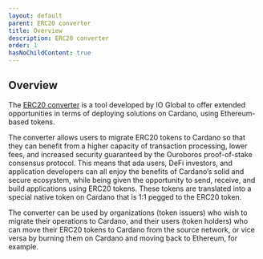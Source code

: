 ```yaml
---
layout: default
parent: ERC20 converter 
title: Overview
description: ERC20 converter
order: 1
hasNoChildContent: true
---
```


## Overview

The [ERC20 converter](https://iohk.io/en/blog/posts/2021/05/17/bringing-erc20-to-cardano/) is a tool developed by IO Global to offer extended opportunities in terms of deploying solutions on Cardano, using Ethereum-based tokens.

The converter allows users to migrate ERC20 tokens to Cardano so that they can benefit from a higher capacity of transaction processing, lower fees, and increased security guaranteed by the Ouroboros proof-of-stake consensus protocol. This means that ada users, DeFi investors, and application developers can all enjoy the benefits of Cardano’s solid and secure ecosystem, while being given the opportunity to send, receive, and build applications using ERC20 tokens. These tokens are translated into a special native token on Cardano that is 1:1 pegged to the ERC20 token.

The converter can be used by organizations (token issuers) who wish to migrate their operations to Cardano, and their users (token holders) who can move their ERC20 tokens to Cardano from the source network, or vice versa by burning them on Cardano and moving back to Ethereum, for example. 
